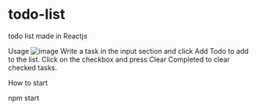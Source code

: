 # todo-list
todo list made in Reactjs


Usage
![image](https://user-images.githubusercontent.com/51212122/194782763-ee974224-536b-4333-b0b9-4689af326c66.png)
Write a task in the input section and click Add Todo to add to the list.
Click on the checkbox and press Clear Completed to clear checked tasks.

How to start

npm start

